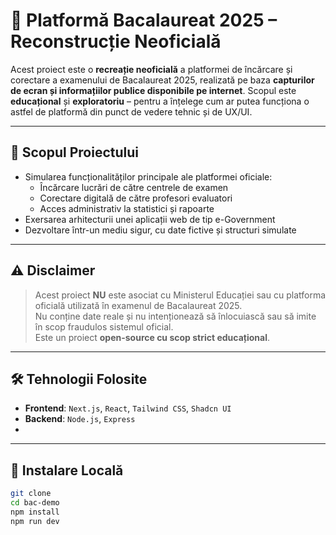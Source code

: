 # 📝 Platformă Bacalaureat 2025 – Reconstrucție Neoficială

Acest proiect este o **recreație neoficială** a platformei de încărcare și corectare a examenului de Bacalaureat 2025, realizată pe baza **capturilor de ecran și informațiilor publice disponibile pe internet**. Scopul este **educațional** și **exploratoriu** – pentru a înțelege cum ar putea funcționa o astfel de platformă din punct de vedere tehnic și de UX/UI.

---

## 🎯 Scopul Proiectului

- Simularea funcționalităților principale ale platformei oficiale:
  - Încărcare lucrări de către centrele de examen
  - Corectare digitală de către profesori evaluatori
  - Acces administrativ la statistici și rapoarte
- Exersarea arhitecturii unei aplicații web de tip e-Government
- Dezvoltare într-un mediu sigur, cu date fictive și structuri simulate

---

## ⚠️ Disclaimer

> Acest proiect **NU** este asociat cu Ministerul Educației sau cu platforma oficială utilizată în examenul de Bacalaureat 2025.  
> Nu conține date reale și nu intenționează să înlocuiască sau să imite în scop fraudulos sistemul oficial.  
> Este un proiect **open-source cu scop strict educațional**.

---

## 🛠️ Tehnologii Folosite

- **Frontend**: `Next.js`, `React`, `Tailwind CSS`, `Shadcn UI`
- **Backend**: `Node.js`, `Express`
- 
---

## 🚀 Instalare Locală

```bash
git clone
cd bac-demo
npm install
npm run dev

